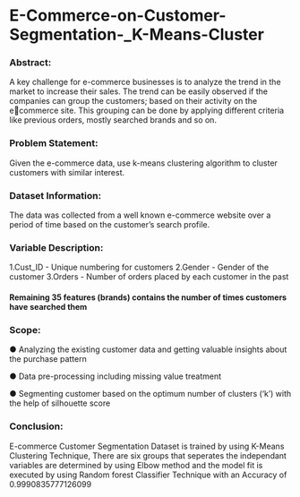 # E-Commerce-on-Customer-Segmentation-_K-Means-Cluster

### Abstract:
A key challenge for e-commerce businesses is to analyze the trend in the market to increase their sales. The trend can be easily observed if the companies can group the customers; based on their activity on the ecommerce site. This grouping can be done by applying different criteria like previous orders, mostly searched brands and so on.

### Problem Statement:
Given the e-commerce data, use k-means clustering algorithm to cluster customers with similar interest.

### Dataset Information:
The data was collected from a well known e-commerce website over a period of time based on the customer’s search profile.

### Variable Description:
1.Cust_ID - Unique numbering for customers
2.Gender - Gender of the customer
3.Orders - Number of orders placed by each customer in the past

#### Remaining 35 features (brands) contains the number of times customers have searched them

### Scope:
● Analyzing the existing customer data and getting valuable insights about the purchase pattern

● Data pre-processing including missing value treatment

● Segmenting customer based on the optimum number of clusters (‘k’) with the help of silhouette score

### Conclusion:
E-commerce Customer Segmentation Dataset is trained by using K-Means Clustering Technique, There are six groups that seperates the independant variables are determined by using Elbow method and the model fit is executed by using Random forest Classifier Technique with an Accuracy of 0.9990835777126099
